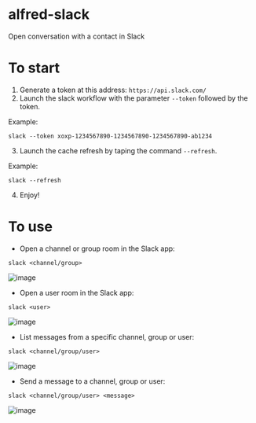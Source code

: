 alfred-slack
============

Open conversation with a contact in Slack

# To start
1. Generate a token at this address: `https://api.slack.com/`
2. Launch the slack workflow with the parameter `--token` followed by the token.

  Example: 
  ```
  slack --token xoxp-1234567890-1234567890-1234567890-ab1234
  ```
3. Launch the cache refresh by taping the command `--refresh`.

  Example:
  ```
  slack --refresh
  ```
4. Enjoy!

# To use
- Open a channel or group room in the Slack app:

```
slack <channel/group>
```
![image](https://cloud.githubusercontent.com/assets/1006426/10527597/a4c81c44-7391-11e5-9009-625d1e6957f1.png)


- Open a user room in the Slack app:

```
slack <user>
```
![image](https://cloud.githubusercontent.com/assets/1006426/10527601/aa77ab3c-7391-11e5-9e04-1b937ef35206.png)

- List messages from a specific channel, group or user:

```
slack <channel/group/user>
```
![image](https://cloud.githubusercontent.com/assets/1006426/10527030/918dd7f2-738e-11e5-9ea1-4bf74a0dd9cb.png)

- Send a message to a channel, group or user:

```
slack <channel/group/user> <message>
```
![image](https://cloud.githubusercontent.com/assets/1006426/10527561/6966d26c-7391-11e5-8907-ee2999e3ef36.png)
